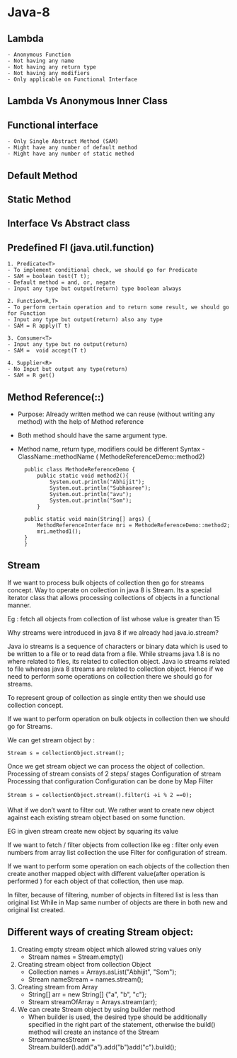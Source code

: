 # Java-8

Lambda
------------------------------------------

	- Anonymous Function
	- Not having any name
	- Not having any return type
	- Not having any modifiers
	- Only applicable on Functional Interface 
 
Lambda Vs Anonymous Inner Class
------------------------------------------


Functional interface
------------------------------------------
	- Only Single Abstract Method (SAM)
	- Might have any number of default method
	- Might have any number of static method

Default Method
------------------------------------------


Static Method
------------------------------------------


Interface Vs Abstract class
------------------------------------------


Predefined FI (java.util.function)
------------------------------------------


	1. Predicate<T>
	- To implement conditional check, we should go for Predicate
	- SAM = boolean test(T t);
	- Default method = and, or, negate
	- Input any type but output(return) type boolean always
	
	2. Function<R,T>
	- To perform certain operation and to return some result, we should go for Function 
	- Input any type but output(return) also any type
	- SAM = R apply(T t)
	
	3. Consumer<T>
	- Input any type but no output(return)
	- SAM =  void accept(T t)
	
	4. Supplier<R>
	- No Input but output any type(return)
	- SAM = R get()

 
Method Reference(::)
------------------------------------------

- Purpose: Already written method we can reuse (without writing any method) with the help of Method reference
- Both method should have the same argument type.
- Method name, return type, modifiers could be different
 Syntax - ClassName::methodName ( MethodeReferenceDemo::method2)
	
		public class MethodeReferenceDemo {
		    public static void method2(){
		        System.out.println("Abhijit");
		        System.out.println("Subhasree");
		        System.out.println("avu");
		        System.out.println("Som");
		    }
	    
	    public static void main(String[] args) {
	        MethodReferenceInterface mri = MethodeReferenceDemo::method2;
	        mri.method1();
	    }
		}


Stream
------------------------------------------

If we want to process bulk objects of collection then go for streams concept.
Way to operate on collection in java 8 is Stream.
Its a special iterator class that allows processing collections of objects in a functional manner.
 
Eg : fetch all objects from collection of list whose value is greater than 15
 
Why streams were introduced in java 8 if we already had java.io.stream?
 
Java io streams is a sequence of characters or binary data which is used to be written to a file or to read data from a file.
While streams java 1.8 is no where related to files, its related to collection object.
Java io streams related to file whereas java 8 streams are related to collection object.
Hence if we need to perform some operations on collection there we should go for streams.
 
To represent group of collection as single entity then we should use collection concept.
 
If we want to perform operation on bulk objects in collection then we should go for Streams.
 
We can get stream object by :
 
	Stream s = collectionObject.stream();
Once we get stream object we can process the object of collection.
Processing of stream consists of 2 steps/ stages
Configuration of stream
Processing that configuration
Configuration can be done by 
Map 
Filter
 
	Stream s = collectionObject.stream().filter(i 🡪i % 2 ==0);
 
What if we don’t want to filter out.
We rather want to create new object against each existing stream object based on some function.
 
EG in given stream create new object by squaring  its value
 
If we want to fetch / filter objects from collection like eg : filter only even numbers from array list collection the use Filter for configuration of stream.
 
 If we want to perform some operation on each objects of the collection then create another mapped object with different value(after operation is performed ) for each object of that collection, then use map.
 
In filter, because of filtering, number of objects in filtered list is less than original list While in Map  same number of objects are there in both new and original list created.


Different ways of creating Stream object:
------------------------------------------
1. Creating empty stream object which allowed string values only
	- Stream<String> names = Stream.empty()
2. Creating stream object from collection Object
	- Collection<String> names = Arrays.asList("Abhijit", "Som");
	- Stream nameStream = names.stream();
3. Creating stream from Array
	- String[] arr = new String[] {"a", "b", "c"};
	- Stream<String> streamOfArray = Arrays.stream(arr);
4. We can create Stream object by using builder method
	- When builder is used, the desired type should be additionally specified in the right part of the statement, 
	otherwise the build() method will create an instance of the Stream<Object>
	- Stream<String>namesStream = Stream.<String>builder().add("a").add("b")add("c").build();

